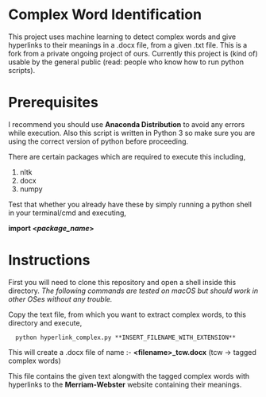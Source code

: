 # Complex Word Identification
This project uses machine learning to detect complex words and give hyperlinks to their meanings in a .docx file, from a given .txt file. This is a fork from a private ongoing project of ours. Currently this project is (kind of) usable by the general public (read: people who know how to run python scripts).

# Prerequisites
I recommend you should use **Anaconda Distribution** to avoid any errors while execution. Also this script is written in Python 3 so make sure you are using the correct version of python before proceeding.


There are certain packages which are required to execute this including,
1. nltk
2. docx
3. numpy


Test that whether you already have these by simply running a python shell in your terminal/cmd and executing,

**import <_package_name_>**

# Instructions
First you will need to clone this repository and open a shell inside this directory.
*The following commands are tested on macOS but should work in other OSes without any trouble.*

Copy the text file, from which you want to extract complex words, to this directory and execute,

```
  python hyperlink_complex.py **INSERT_FILENAME_WITH_EXTENSION**
```

This will create a .docx file of name :- **\<filename\>\_tcw.docx** (tcw -> tagged complex words)


This file contains the given text alongwith the tagged complex words with hyperlinks to the **Merriam-Webster** website containing their meanings.
